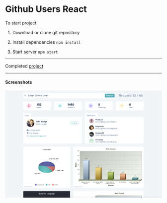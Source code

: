 # Github Users React

To start project

1. Download or clone git repository

2. Install dependencies `npm install`

3. Start server `npm start`

---

Completed [project](https://github-users-react-by-malina.netlify.app/)

---

#### Screenshots
![image](./screenshot1.png)
